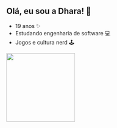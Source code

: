   ## Olá, eu sou a Dhara! 🌙
  
  - 19 anos ✨
  - Estudando engenharia de software 💻
  - Jogos e cultura nerd 🕹️
  
  <a href="https://github.com/LalunaDev">
  <img height="180em" src="https://github-readme-stats.vercel.app/api/top-langs/?username=LalunaDev&layout=compact&langs_count=7&theme=synthwave"/>
</div>
